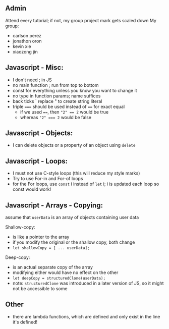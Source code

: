 Admin
-
Attend every tutorial; if not, my group project mark gets scaled down
My group:
- carlson perez
- jonathon oron
- kevin xie
- xiaozong jin

Javascript - Misc:
-
- I don't need ; in JS
- no main function ; run from top to bottom
- const for everything unless you know you want to change it
- no type in function params; name suffices
- back ticks ` replace " to create string literal
- triple `===` should be used instead of `==` for exact equal
  - if we used `==`, then `"2" == 2` would be true
  - whereas `"2" === 2` would be false

Javascript - Objects:
- 
- I can delete objects or a property of an object using `delete`

Javascript - Loops:
- 
- I must not use C-style loops (this will reduce my style marks)
- Try to use For-in and For-of loops
- for the For loops, use `const` i instead of `let` i; i is updated each loop so const would work!

Javascript - Arrays - Copying:
-
assume that `userData` is an array of objects containing user data  

Shallow-copy:
- is like a pointer to the array
- if you modify the original or the shallow copy, both change
- `let shallowCopy = [ ... userData];`

Deep-copy:
- is an actual separate copy of the array
- modifying either would have no effect on the other
- `let deepCopy = structuredClone(userData);`
- note: `structuredClone` was introduced in a later version of JS, so it might not be accessible to some

Other
-
- there are lambda functions, which are defined and only exist in the line it's defined!
